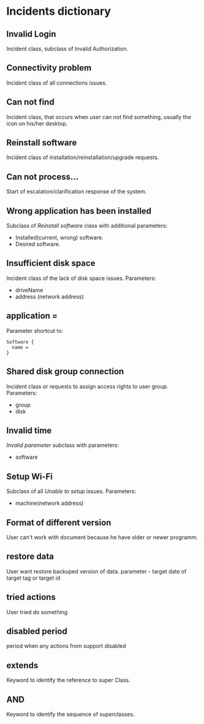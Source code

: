 # Incidents dictionary

## Invalid Login
Incident class, subclass of Invalid Authorization.

## Connectivity problem
Incident class of all connections issues.

## Can not find
Incident class, that occurs when user can not find something, usually the icon on his/her desktop.

## Reinstall software
Incident class of installation/reinstallation/upgrade requests.

## Can not process...
Start of escalation/clarification response of the system.

## Wrong application has been installed
Subclass of _Reinstall software_ class with additional parameters:
  - Installed(current, wrong) software.
  - Desired software.

## Insufficient disk space
Incident class of the lack of disk space issues.
Parameters:
 - driveName
 - address (network address)

## application =
Parameter shortcut to:
```
Software {
  name =
}
```

## Shared disk group connection
Incident class or requests to assign access rights to user group.
Parameters:
 - group
 - disk

## Invalid time
_Invalid parameter_ subclass with parameters:
 - software

## Setup Wi-Fi
Subclass of all _Unable to setup_ issues.
Parameters:
 - machine(network address)

## Format of different version
User can't work with document because he have older or newer programm.

## restore data
User want restore backuped version of data.
parameter - target date of target tag or target id

## tried actions
User tried do something

## disabled period
period when any actions from support disabled 

## extends
Keyword to identify the reference to super Class.

## AND
Keyword to identify the sequence of superclasses.


